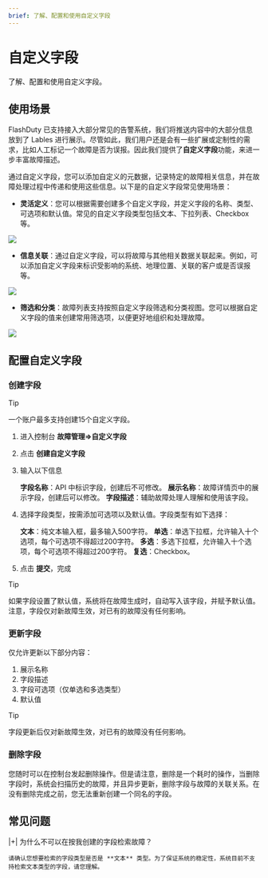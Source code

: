 ```yaml
---
brief: 了解、配置和使用自定义字段
---
```


# 自定义字段

了解、配置和使用自定义字段。

## 使用场景

FlashDuty 已支持接入大部分常见的告警系统，我们将推送内容中的大部分信息放到了 Lables 进行展示。尽管如此，我们用户还是会有一些扩展或定制性的需求，比如人工标记一个故障是否为误报。因此我们提供了**自定义字段**功能，来进一步丰富故障描述。

通过自定义字段，您可以添加自定义的元数据，记录特定的故障相关信息，并在故障处理过程中传递和使用这些信息。以下是的自定义字段常见使用场景：

- **灵活定义**：您可以根据需要创建多个自定义字段，并定义字段的名称、类型、可选项和默认值。常见的自定义字段类型包括文本、下拉列表、Checkbox等。

![](https://fcimg.i18n.site/zh/flashduty/alter/custom_fields/1.avif)

- **信息关联**：通过自定义字段，可以将故障与其他相关数据关联起来。例如，可以添加自定义字段来标识受影响的系统、地理位置、关联的客户或是否误报等。

![](https://fcimg.i18n.site/zh/flashduty/alter/custom_fields/2.avif)

- **筛选和分类**：故障列表支持按照自定义字段筛选和分类视图。您可以根据自定义字段的值来创建常用筛选项，以便更好地组织和处理故障。

![](https://fcimg.i18n.site/zh/flashduty/alter/custom_fields/3.avif)

## 配置自定义字段

### 创建字段

> [!TIP]
> 一个账户最多支持创建15个自定义字段。

1. 进入控制台 **故障管理=>自定义字段**
2. 点击 **创建自定义字段**
3. 输入以下信息

   **字段名称**：API 中标识字段，创建后不可修改。
   **展示名称**：故障详情页中的展示字段，创建后可以修改。
   **字段描述**：辅助故障处理人理解和使用该字段。

4. 选择字段类型，按需添加可选项以及默认值。字段类型有如下选择：

   **文本**：纯文本输入框，最多输入500字符。
   **单选**：单选下拉框，允许输入十个选项，每个可选项不得超过200字符。
   **多选**：多选下拉框，允许输入十个选项，每个可选项不得超过200字符。
   **复选**：Checkbox。

5. 点击 **提交**，完成

> [!TIP]
> 如果字段设置了默认值，系统将在故障生成时，自动写入该字段，并赋予默认值。注意，字段仅对新故障生效，对已有的故障没有任何影响。

### 更新字段

仅允许更新以下部分内容：

1. 展示名称
2. 字段描述
3. 字段可选项（仅单选和多选类型）
4. 默认值

> [!TIP]
> 字段更新后仅对新故障生效，对已有的故障没有任何影响。

### 删除字段

您随时可以在控制台发起删除操作。但是请注意，删除是一个耗时的操作，当删除字段时，系统会扫描历史的故障，并且异步更新，删除字段与故障的关联关系。在没有删除完成之前，您无法重新创建一个同名的字段。

## 常见问题

|+| 为什么不可以在按我创建的字段检索故障？

    请确认您想要检索的字段类型是否是 **文本** 类型。为了保证系统的稳定性，系统目前不支持检索文本类型的字段，请您理解。
